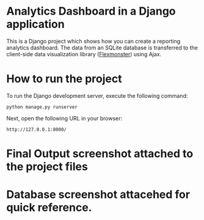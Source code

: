 # Analytics Dashboard in a Django application
This is a Django project which shows how you can create a reporting analytics dashboard. The data from an SQLite database is transferred to the client-side data visualization library ([Flexmonster](https://www.flexmonster.com/?r=git_vr)) using Ajax.


# How to run the project
To run the Django development server, execute the following command:

`python manage.py runserver`

Next, open the following URL in your browser:

`http://127.0.0.1:8000/`

# Final Output screenshot attached to the project files

# Database screenshot attacehed for quick reference.
